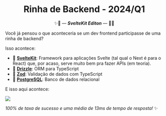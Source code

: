 <h1 align="center">Rinha de Backend - 2024/Q1</h1>
<p align="center">✨🧡 — <i><b>SvelteKit Editon</b></i> — 🧡✨</p>

Você já pensou o que aconteceria se um dev frontend participasse de uma rinha de backend?

Isso acontece:

- 🧡 [**SvelteKit**](https://kit.svelte.dev): Framework para aplicações Svelte (tal qual o Next é para o React) que, por acaso, serve muito bem pra fazer APIs (em teoria).
- 💚 [**Drizzle**](https://orm.drizzle.team): ORM para TypeScript
- 💙 [**Zod**](https://zod.dev): Validação de dados com TypeScript
- 🐘 [**PostgreSQL**](https://orm.drizzle.team/docs/get-started-postgresql): Banco de dados relacional

E isso aqui acontece:

![](https://i.imgur.com/DIDChpi.png)

_100% de taxa de sucesso e uma média de 13ms de tempo de resposta!_ ✨
